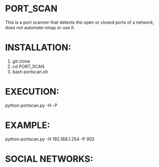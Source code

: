 # PORT_SCAN
This is a port scanner that detects the open or closed ports of a network, does not automate nmap or use it.

# INSTALLATION:
1) git clone 
2) cd PORT_SCAN
3) bash portscan.sh

# EXECUTION:
python portscan.py -H <target host> -P <target port>

# EXAMPLE:
python portscan.py -H 192.168.1.254 -P 902

# SOCIAL NETWORKS: 
